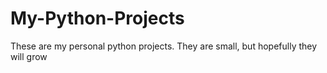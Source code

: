 # My-Python-Projects
These are my personal python projects. They are small, but hopefully they will grow
